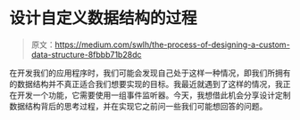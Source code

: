 # 设计自定义数据结构的过程

> 原文：<https://medium.com/swlh/the-process-of-designing-a-custom-data-structure-8fbbb71b28dc>

在开发我们的应用程序时，我们可能会发现自己处于这样一种情况，即我们所拥有的数据结构并不真正适合我们想要实现的目标。我最近就遇到了这样的情况，我正在开发一个功能，它需要使用一组事件监听器。今天，我想借此机会分享设计定制数据结构背后的思考过程，并在实现它之前问一些我们可能想回答的问题。